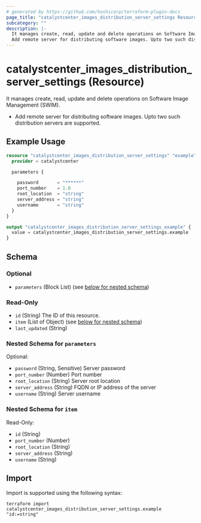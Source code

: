 ```yaml
---
# generated by https://github.com/hashicorp/terraform-plugin-docs
page_title: "catalystcenter_images_distribution_server_settings Resource - terraform-provider-catalystcenter"
subcategory: ""
description: |-
  It manages create, read, update and delete operations on Software Image Management (SWIM).
  Add remote server for distributing software images. Upto two such distribution servers are supported.
---
```


# catalystcenter_images_distribution_server_settings (Resource)

It manages create, read, update and delete operations on Software Image Management (SWIM).

- Add remote server for distributing software images. Upto two such distribution servers are supported.

## Example Usage

```terraform
resource "catalystcenter_images_distribution_server_settings" "example" {
  provider = catalystcenter

  parameters {

    password       = "******"
    port_number    = 1.0
    root_location  = "string"
    server_address = "string"
    username       = "string"
  }
}

output "catalystcenter_images_distribution_server_settings_example" {
  value = catalystcenter_images_distribution_server_settings.example
}
```

<!-- schema generated by tfplugindocs -->
## Schema

### Optional

- `parameters` (Block List) (see [below for nested schema](#nestedblock--parameters))

### Read-Only

- `id` (String) The ID of this resource.
- `item` (List of Object) (see [below for nested schema](#nestedatt--item))
- `last_updated` (String)

<a id="nestedblock--parameters"></a>
### Nested Schema for `parameters`

Optional:

- `password` (String, Sensitive) Server password
- `port_number` (Number) Port number
- `root_location` (String) Server root location
- `server_address` (String) FQDN or IP address of the server
- `username` (String) Server username


<a id="nestedatt--item"></a>
### Nested Schema for `item`

Read-Only:

- `id` (String)
- `port_number` (Number)
- `root_location` (String)
- `server_address` (String)
- `username` (String)

## Import

Import is supported using the following syntax:

```shell
terraform import catalystcenter_images_distribution_server_settings.example "id:=string"
```
